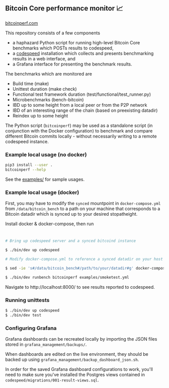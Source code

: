 ## Bitcoin Core performance monitor 📈

[bitcoinperf.com](https://bitcoinperf.com)

This repository consists of a few components

- a haphazard Python script for running high-level Bitcoin Core benchmarks which
  POSTs results to codespeed,
- a [codespeed](https://github.com/chaincodelabs/codespeed) installation which
  collects and presents benchmarking results in a web interface, and
- a Grafana interface for presenting the benchmark results.

The benchmarks which are monitored are

- Build time (make)
- Unittest duration (make check)
- Functional test framework duration (test/functional/test_runner.py)
- Microbenchmarks (bench-bitcoin)
- IBD up to some height from a local peer or from the P2P network
- IBD of an interesting range of the chain (based on preexisting datadir)
- Reindex up to some height

The Python script (`bitcoinperf`) may be used as a standalone script
(in conjunction with the Docker configuration) to benchmark and compare
different Bitcoin commits locally - without necessarily writing to a remote
codespeed instance.

### Example local usage (no docker)

```sh
pip3 install --user .
bitcoinperf --help
```

See the [examples/](examples/) for sample usages.


### Example local usage (docker)

First, you may have to modify the `synced` mountpoint in `docker-compose.yml`
from `/data/bitcoin_bench` to a path on your machine that corresponds to a
Bitcoin datadir which is synced up to your desired stopatheight.

Install docker & docker-compose, then run

#
```sh
# Bring up codespeed server and a synced bitcoind instance

$ ./bin/dev up codespeed

# Modify docker-compose.yml to reference a synced datadir on your host machine.

$ sed -ie 's#/data/bitcoin_bench#/path/to/your/datadir#g' docker-compose.dev.yml

$ ./bin/dev runbench bitcoinperf examples/smoketest.yml
```

Navigate to http://localhost:8000/ to see results reported to codespeed.

### Running unittests

```sh
$ ./bin/dev up codespeed
$ ./bin/dev test
```

### Configuring Grafana

Grafana dashboards can be recreated locally by importing the JSON files
stored in `grafana_management/backups/`.

When dashboards are edited on the live environment, they should be backed up
using `grafana_management/backup_dashboard_json.sh`.

In order for the saved Grafana dashboard configurations to work, you'll need
to make sure you've installed the Postgres views contained in
`codespeed/migrations/001-result-views.sql`.
